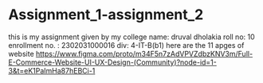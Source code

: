 # Assignment_1-assignment_2
this is my assignment given by my college
name: druval dholakia
roll no: 10
enrollment no. : 2302031000016
div: 4-IT-B(b1)
here are the 11 apges of website 
https://www.figma.com/proto/m34F5n7zAdVPVZdbzKNV3m/Full-E-Commerce-Website-UI-UX-Design-(Community)?node-id=1-3&t=eK1PaImHa87hEBCi-1
